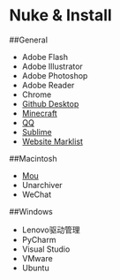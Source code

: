 # Nuke & Install
##General
* Adobe Flash
* Adobe Illustrator
* Adobe Photoshop
* Adobe Reader
* Chrome
* [Github Desktop](https://desktop.github.com/)
* [Minecraft](https://minecraft.net/)
* [QQ](http://im.qq.com/download/)
* [Sublime](http://www.sublimetext.com/)
* [Website Marklist](https://github.com/wuzhiyi/marklist/blob/master/README.md)

##Macintosh
* [Mou](http://25.io/mou/)
* Unarchiver
* WeChat

##Windows
* Lenovo驱动管理
* PyCharm
* Visual Studio
* VMware
* Ubuntu


